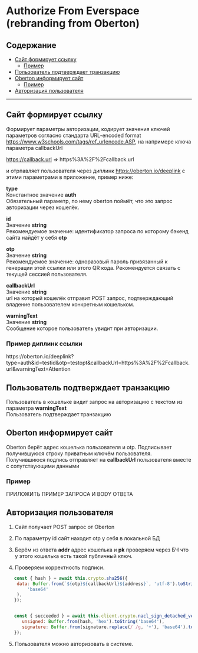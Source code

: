 # Authorize From Everspace (rebranding from Oberton)

## Содержание
* [Сайт формирует ссылку](#website-backend-request)
    * [Пример](#website-backend-request-sample)
* [Пользователь подтверждает транзакцию](#userstory)
* [Oberton информирует сайт](#oberton)
    * [Пример](#oberton-sample)
* [Авторизация пользователя](#website-backend-response)

***

<h2 id="website-backend-request">Сайт формирует ссылку</h2>

Формирует параметры авторизации, кодирует значения ключей параметров согласно стандарта URL-encoded format https://www.w3schools.com/tags/ref_urlencode.ASP, на напримере ключа параметра callbackUrl

https://callback.url => https%3A%2F%2Fcallback.url

и отрпавляет пользователя через диплинк https://oberton.io/deeplink с этими параметрами в приложение, пример ниже:

**type**\
Константное значение **auth**\
Обязательный параметр, по нему oberton поймёт, что это запрос авторизации через кошелёк.

**id**\
Значение **string**\
Рекомендуемое значение: идентификатор запроса по которому бэкенд сайта найдёт у себя **otp**

**otp**\
Значение **string**\
Рекомендуемое значение: одноразовый пароль привязанный к генерации этой ссылки или этого QR кода. Рекомендуется связать с текущей сессией пользователя.

**callbackUrl**\
Значение **string**\
url на который кошелёк отправит POST запрос, подтверждающий владение пользователем конкретным кошельком.

**warningText**\
Значение **string**\
Сообщение которое пользователь увидит при авторизации.

<h3 id="website-backend-request-sample">Пример диплинк ссылки</h3>
https://oberton.io/deeplink?type=auth&id=testid&otp=testopt&callbackUrl=https%3A%2F%2Fcallback.url&warningText=Attention


<h2 id="userstory">Пользователь подтверждает транзакцию</h2>

Пользователь в кошельке видит запрос на авторизацию с текстом из параметра **warningText** \
Пользователь подтверждает транзакцию

<h2 id="oberton">Oberton информирует сайт</h2>

Oberton берёт адрес кошелька пользователя и otp. Подписывает получившуюся строку приватным ключём пользователя.\
Получившиюся подпись отправляет на **callbackUrl** пользователя вместе с сопутствующими данными

<h3 id="oberton-sample">Пример</h3>
ПРИЛОЖИТЬ ПРИМЕР ЗАПРОСА И BODY ОТВЕТА

<h2 id="website-backend-response">Авторизация пользователя</h2>

1. Сайт получает POST запрос от Oberton

2. По параметру id сайт находит otp у себя в локальной БД

3. Берём из ответа **addr** адрес кошелька и **pk** проверяем через БЧ что у этого кошелька есть такой публичный ключ.

4. Проверяем корректность подписи.

```javascript
   const { hash } = await this.crypto.sha256({
	data: Buffer.from(`${otp}${callbackUrl}${address}`, 'utf-8').toString(
		'base64'
	),
   });


   const { succeeded } = await this.client.crypto.nacl_sign_detached_verify({
      unsigned: Buffer.from(hash, 'hex').toString('base64'),
      signature: Buffer.from(signature.replace(/ /g, '+'), 'base64').toString('hex'),
   });
```
5. Пользователя можно авторизовать в системе.
